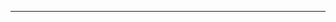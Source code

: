 

---
[](https://stackoverflow.com/questions/44931479/compiling-vs-transpiling)

[](https://ideveloper2.tistory.com/166)

[](https://hashnode.com/post/compiling-vs-transpiling-cl0z2hugi0cjhj6nv6pp6a1j3)